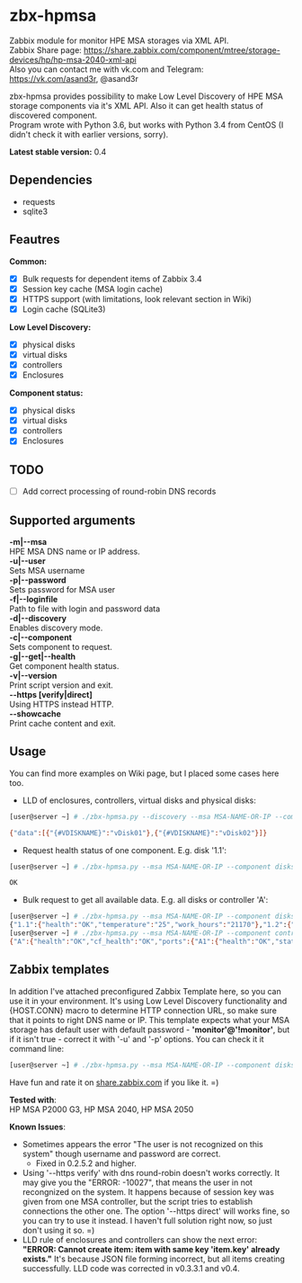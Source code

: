 # zbx-hpmsa
Zabbix module for monitor HPE MSA storages via XML API.  
Zabbix Share page: https://share.zabbix.com/component/mtree/storage-devices/hp/hp-msa-2040-xml-api  
Also you can contact me with vk.com and Telegram: https://vk.com/asand3r, @asand3r

zbx-hpmsa provides possibility to make Low Level Discovery of HPE MSA storage components via it's XML API. Also it can get health status of discovered component.  
Program wrote with Python 3.6, but works with Python 3.4 from CentOS (I didn't check it with earlier versions, sorry).  

**Latest stable version:** 0.4

## Dependencies
 - requests
 - sqlite3

## Feautres  
**Common:**
 - [x] Bulk requests for dependent items of Zabbix 3.4
 - [x] Session key cache (MSA login cache)
 - [x] HTTPS support (with limitations, look relevant section in Wiki)
 - [x] Login cache (SQLite3)

**Low Level Discovery:**
 - [x] physical disks 
 - [x] virtual disks
 - [x] controllers
 - [x] Enclosures

**Component status:**
 - [x] physical disks 
 - [x] virtual disks
 - [x] controllers
 - [x] Enclosures

## TODO  
- [ ] Add correct processing of round-robin DNS records

## Supported arguments  
**-m|--msa**  
HPE MSA DNS name or IP address.  
**-u|--user**  
Sets MSA username  
**-p|--password**  
Sets password for MSA user  
**-f|--loginfile**  
Path to file with login and password data  
**-d|--discovery**  
Enables discovery mode.  
**-c|--component**  
Sets component to request.  
**-g|--get|--health**  
Get component health status.  
**-v|--version**  
Print script version and exit.  
**--https [verify|direct]**  
Using HTTPS instead HTTP.  
**--showcache**  
Print cache content and exit.


## Usage
You can find more examples on Wiki page, but I placed some cases here too.  
- LLD of enclosures, controllers, virtual disks and physical disks:
```bash
[user@server ~] # ./zbx-hpmsa.py --discovery --msa MSA-NAME-OR-IP --component vdisks

{"data":[{"{#VDISKNAME}":"vDisk01"},{"{#VDISKNAME}":"vDisk02"}]}
```
- Request health status of one component. E.g. disk '1.1':
```bash
[user@server ~] # ./zbx-hpmsa.py --msa MSA-NAME-OR-IP --component disks --get 1.1

OK
```
- Bulk request to get all available data. E.g. all disks or controller 'A':
```bash
[user@server ~] # ./zbx-hpmsa.py --msa MSA-NAME-OR-IP --component disks --get all
{"1.1":{"health":"OK","temperature":"25","work_hours":"21170"},"1.2":{"health":"OK","temperature":"24","work_hours":"21168"}, ...}
[user@server ~] # ./zbx-hpmsa.py --msa MSA-NAME-OR-IP --component controllers --get all
{"A":{"health":"OK","cf_health":"OK","ports":{"A1":{"health":"OK","status":"Up","sfp_status":"OK"},"A2":{"health":"OK","status":"Up","sfp_status":"OK"},"A3":{"health":"N/A","status":"Disconnected","sfp_status":"Not present"},"A4":{"health":"N/A","status":"Disconnected","sfp_status":"Not present"}}},"B":{"health":"OK","cf_health":"OK","ports":{"B1":{"health":"OK","status":"Up","sfp_status":"OK"},"B2":{"health":"OK","status":"Up","sfp_status":"OK"},"B3":{"health":"N/A","status":"Disconnected","sfp_status":"Not present"},"B4":{"health":"N/A","status":"Disconnected","sfp_status":"Not present"}}}}
```

## Zabbix templates
In addition I've attached preconfigured Zabbix Template here, so you can use it in your environment. It's using Low Level Discovery functionality
and {HOST.CONN} macro to determine HTTP connection URL, so make sure that it points to right DNS name or IP. This template expects what your MSA storage
has default user with default password - **'monitor'@'!monitor'**, but if it isn't true - correct it with '-u' and '-p' options. You can check it it command line:
```bash
[user@server ~] # ./zbx-hpmsa.py --msa MSA-NAME-OR-IP --component disks --get all --user FOO --password BAR
```  
Have fun and rate it on [share.zabbix.com](https://share.zabbix.com/component/mtree/storage-devices/hp/hp-msa-2040-xml-api) if you like it. =)

**Tested with**:  
HP MSA P2000 G3, HP MSA 2040, HP MSA 2050

**Known Issues**:
- Sometimes appears the error "The user is not recognized on this system" though username and password are correct.
  - Fixed in 0.2.5.2 and higher.  
- Using '--https verify' with dns round-robin doesn't works correctly. It may give you the "ERROR: -10027", that means the user in not recongnized on the system. It happens because of session key was given from one MSA controller, but the script tries to establish connections the other one. The option '--https direct' will works fine, so you can try to use it instead. I haven't full solution right now, so just don't using it so. =)
- LLD rule of enclosures and controllers can show the next error: __"ERROR: Cannot create item: item with same key 'item.key' already exists."__ It's because JSON file forming incorrect, but all items creating successfully. LLD code was corrected in v0.3.3.1 and v0.4.
